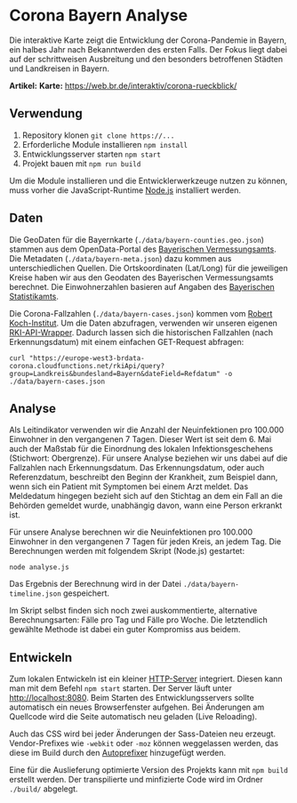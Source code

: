 # Corona Bayern Analyse

Die interaktive Karte zeigt die Entwicklung der Corona-Pandemie in Bayern, ein halbes Jahr nach Bekanntwerden des ersten Falls. Der Fokus liegt dabei auf der schrittweisen Ausbreitung und den besonders betroffenen Städten und Landkreisen in Bayern.

**Artikel:**
**Karte:** <https://web.br.de/interaktiv/corona-rueckblick/>

## Verwendung

1. Repository klonen `git clone https://...`
2. Erforderliche Module installieren `npm install`
3. Entwicklungsserver starten `npm start`
4. Projekt bauen mit `npm run build`

Um die Module installieren und die Entwicklerwerkzeuge nutzen zu können, muss vorher die JavaScript-Runtime [Node.js](https://nodejs.org/en/download/) installiert werden.

## Daten

Die GeoDaten für die Bayernkarte (`./data/bayern-counties.geo.json`) stammen aus dem OpenData-Portal des [Bayerischen Vermessungsamts](https://www.ldbv.bayern.de/produkte/weitere/opendata.html). Die Metadaten (`./data/bayern-meta.json`) dazu kommen aus unterschiedlichen Quellen. Die Ortskoordinaten (Lat/Long) für die jeweiligen Kreise haben wir aus den Geodaten des Bayerischen Vermessungsamts berechnet. Die Einwohnerzahlen basieren auf Angaben des [Bayerischen Statistikamts](https://www.statistik.bayern.de/statistik/gebiet_bevoelkerung/bevoelkerungsstand/index.html).

Die Corona-Fallzahlen (`./data/bayern-cases.json`) kommen vom [Robert Koch-Institut](https://npgeo-corona-npgeo-de.hub.arcgis.com/). Um die Daten abzufragen, verwenden wir unseren eigenen [RKI-API-Wrapper](https://github.com/br-data/corona-deutschland-api). Dadurch lassen sich die historischen Fallzahlen (nach Erkennungsdatum) mit einem einfachen GET-Request abfragen:

```console
curl "https://europe-west3-brdata-corona.cloudfunctions.net/rkiApi/query?group=Landkreis&bundesland=Bayern&dateField=Refdatum" -o ./data/bayern-cases.json
```

## Analyse

Als Leitindikator verwenden wir die Anzahl der Neuinfektionen pro 100.000 Einwohner in den vergangenen 7 Tagen. Dieser Wert ist seit dem 6. Mai auch der Maßstab für die Einordnung des lokalen Infektionsgeschehens (Stichwort: Obergrenze). Für unsere Analyse beziehen wir uns dabei auf die Fallzahlen nach Erkennungsdatum. Das Erkennungsdatum, oder auch Referenzdatum, beschreibt den Beginn der Krankheit, zum Beispiel dann, wenn sich ein Patient mit Symptomen bei einem Arzt meldet. Das Meldedatum hingegen bezieht sich auf den Stichtag an dem ein Fall an die Behörden gemeldet wurde, unabhängig davon, wann eine Person erkrankt ist.

Für unsere Analyse berechnen wir die Neuinfektionen pro 100.000 Einwohner in den vergangenen 7 Tagen für jeden Kreis, an jedem Tag. Die Berechnungen werden mit folgendem Skript (Node.js) gestartet:

```console
node analyse.js
```

Das Ergebnis der Berechnung wird in der Datei `./data/bayern-timeline.json` gespeichert.

Im Skript selbst finden sich noch zwei auskommentierte, alternative Berechnungsarten: Fälle pro Tag und Fälle pro Woche. Die letztendlich gewählte Methode ist dabei ein guter Kompromiss aus beidem.

## Entwickeln

Zum lokalen Entwickeln ist ein kleiner [HTTP-Server](https://github.com/webpack/webpack-dev-server) integriert. Diesen kann man mit dem Befehl `npm start` starten. Der Server läuft unter <http://localhost:8080>. Beim Starten des Entwicklungsservers sollte automatisch ein neues Browserfenster aufgehen. Bei Änderungen am Quellcode wird die Seite automatisch neu geladen (Live Reloading).

Auch das CSS wird bei jeder Änderungen der Sass-Dateien neu erzeugt. Vendor-Prefixes wie `-webkit` oder `-moz` können weggelassen werden, das diese im Build durch den [Autoprefixer](https://github.com/postcss/autoprefixer) hinzugefügt werden.

Eine für die Auslieferung optimierte Version des Projekts kann mit `npm build` erstellt werden. Der transpilierte und minfizierte Code wird im Ordner `./build/` abgelegt.

